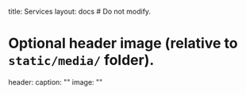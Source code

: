 title: Services
layout: docs  # Do not modify.

# Optional header image (relative to `static/media/` folder).
header:
  caption: ""
  image: ""
